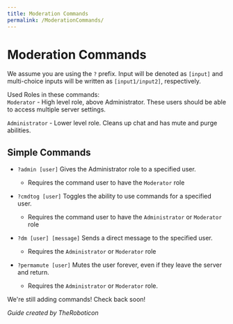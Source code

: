 ```yaml
---
title: Moderation Commands
permalink: /ModerationCommands/
---
```



# Moderation Commands

We assume you are using the `?` prefix. Input will be denoted as `[input]` and multi-choice inputs will be written as `[input1/input2]`, respectively.

Used Roles in these commands:  
`Moderator` - High level role, above Administrator. These users should be able to access multiple server settings.

`Administrator` - Lower level role. Cleans up chat and has mute and purge abilities.

## Simple Commands
 - `?admin [user]` Gives the Administrator role to a specified user.
   - Requires the command user to have the `Moderator` role

 - `?cmdtog [user]` Toggles the ability to use commands for a specified user.
   - Requires the command user to have the `Administrator` or `Moderator` role
   
 - `?dm [user] [message]` Sends a direct message to the specified user.
   - Requires the `Administrator` or `Moderator` role
   
 - `?permamute [user]` Mutes the user forever, even if they leave the server and return.
   - Requires the `Administrator` or `Moderator` role.
   
We're still adding commands! Check back soon!

*Guide created by TheRoboticon*
